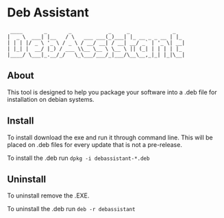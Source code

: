 # Deb Assistant

```
 ____       _       _            _     _              _   
|  _ \  ___| |__   / \   ___ ___(_)___| |_ __ _ _ __ | |_
| | | |/ _ \ '_ \ / _ \ / __/ __| / __| __/ _` | '_ \| __|
| |_| |  __/ |_) / ___ \\__ \__ \ \__ \ || (_| | | | | |_
|____/ \___|_.__/_/   \_\___/___/_|___/\__\__,_|_| |_|\__|
```

## About
This tool is designed to help you package your software into a .deb file for installation on debian systems.

## Install
To install download the exe and run it through command line. This will be placed on .deb files for every update that is not a pre-release.

To install the .deb run `dpkg -i debassistant-*.deb`

## Uninstall
To uninstall remove the .EXE.

To uninstall the .deb run `deb -r debassistant`